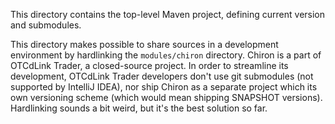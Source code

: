 This directory contains the top-level Maven project, defining current version and submodules.

This directory makes possible to share sources in a development environment by hardlinking the `modules/chiron` directory. Chiron is a part of OTCdLink Trader, a closed-source project. In order to streamline its development, OTCdLink Trader developers don't use git submodules (not supported by IntelliJ IDEA), nor ship Chiron as a separate project which its own versioning scheme (which would mean shipping SNAPSHOT versions). Hardlinking sounds a bit weird, but it's the best solution so far.

